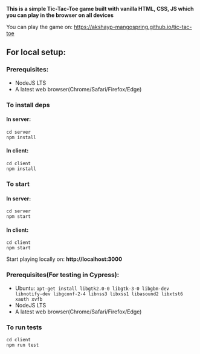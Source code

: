 **This is a simple Tic-Tac-Toe game built with vanilla HTML, CSS, JS which you can play in the browser on all devices**

You can play the game on: https://akshayp-mangospring.github.io/tic-tac-toe

## For local setup:
### Prerequisites:
- NodeJS LTS
- A latest web browser(Chrome/Safari/Firefox/Edge)

### To install deps

#### In server:
`cd server`\
`npm install`

#### In client:
`cd client`\
`npm install`

### To start

#### In server:
`cd server`\
`npm start`

#### In client:
`cd client`\
`npm start`

Start playing locally on: **http://localhost:3000**

### Prerequisites(For testing in Cypress):
- Ubuntu:
```apt-get install libgtk2.0-0 libgtk-3-0 libgbm-dev libnotify-dev libgconf-2-4 libnss3 libxss1 libasound2 libxtst6 xauth xvfb```
- NodeJS LTS
- A latest web browser(Chrome/Safari/Firefox/Edge)

### To run tests
`cd client`\
`npm run test`

